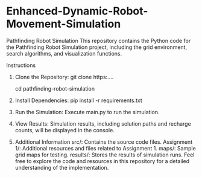 # Enhanced-Dynamic-Robot-Movement-Simulation

Pathfinding Robot Simulation
This repository contains the Python code for the Pathfinding Robot Simulation project, including the grid environment, search algorithms, and visualization functions.

Instructions
1. Clone the Repository:
   git clone https:....
   
   cd pathfinding-robot-simulation
3. Install Dependencies:
   pip install -r requirements.txt  
4. Run the Simulation:
  Execute main.py to run the simulation.
5. View Results:
  Simulation results, including solution paths and recharge counts, will be displayed in the console.
6. Additional Information
  src/: Contains the source code files.
  Assignment 1/: Additional resources and files related to Assignment 1.
  maps/: Sample grid maps for testing.
  results/: Stores the results of simulation runs.
  Feel free to explore the code and resources in this repository for a detailed understanding of the implementation.

